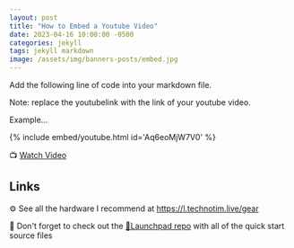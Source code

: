 ```yaml
---
layout: post
title: "How to Embed a Youtube Video"
date: 2023-04-16 10:00:00 -0500
categories: jekyll
tags: jekyll markdown
image: /assets/img/banners-posts/embed.jpg
---
```


Add the following line of code into your markdown file.

Note: replace the youtubelink with the link of your youtube video.

Example...

{% include embed/youtube.html id='Aq6eoMjW7V0' %}

📺 [Watch Video](https://www.youtube.com/watch?v=Aq6eoMjW7V0)

## Links

⚙️ See all the hardware I recommend at <https://l.technotim.live/gear>

🚀 Don't forget to check out the [🚀Launchpad repo](https://l.technotim.live/quick-start) with all of the quick start source files
